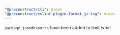 ```yaml
---
"@preconstruct/cli": minor
"@preconstruct/eslint-plugin-format-js-tag": minor
---
```


`package.json#exports` have been added to limit what
